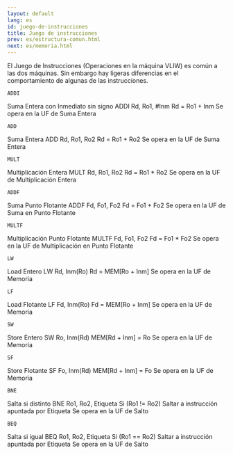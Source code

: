 ```yaml
---
layout: default
lang: es
id: juego-de-instrucciones
title: Juego de instrucciones
prev: es/estructura-comun.html
next: es/memoria.html
---
```


El Juego de Instrucciones (Operaciones en la máquina VLIW) es común a las dos máquinas. Sin embargo hay ligeras diferencias en el comportamiento de algunas de las instrucciones.

	ADDI
Suma Entera con Inmediato sin signo
ADDI Rd, Ro1, #Inm
Rd = Ro1 + Inm
Se opera en la UF de Suma Entera

	ADD
Suma Entera
ADD Rd, Ro1, Ro2
Rd = Ro1 + Ro2
Se opera en la UF de Suma Entera

	MULT
Multiplicación Entera
MULT Rd, Ro1, Ro2
Rd = Ro1 * Ro2
Se opera en la UF de Multiplicación Entera

	ADDF
Suma Punto Flotante
ADDF Fd, Fo1, Fo2
Fd = Fo1 + Fo2
Se opera en la UF de Suma en Punto Flotante

	MULTF
Multiplicación Punto Flotante
MULTF Fd, Fo1, Fo2
Fd = Fo1 * Fo2
Se opera en la UF de Multiplicación en Punto Flotante

	LW
Load Entero
LW Rd, Inm(Ro)
Rd = MEM[Ro + Inm]
Se opera en la UF de Memoria

	LF
Load Flotante
LF Fd, Inm(Ro)
Fd = MEM[Ro + Inm]
Se opera en la UF de Memoria

	SW
Store Entero
SW Ro, Inm(Rd)
MEM[Rd + Inm] = Ro
Se opera en la UF de Memoria

	SF
Store Flotante
SF Fo, Inm(Rd)
MEM[Rd + Inm] = Fo
Se opera en la UF de Memoria

	BNE
Salta si distinto
BNE Ro1, Ro2, Etiqueta
Si (Ro1 != Ro2)
	Saltar a instrucción apuntada por Etiqueta
Se opera en la UF de Salto

	BEQ
Salta si igual
BEQ Ro1, Ro2, Etiqueta
Si (Ro1 == Ro2)
	Saltar a instrucción apuntada por Etiqueta
Se opera en la UF de Salto
